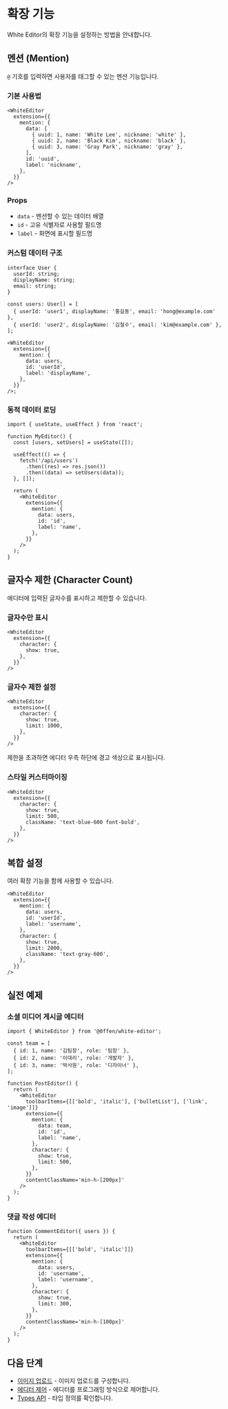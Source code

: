 # 확장 기능

White Editor의 확장 기능을 설정하는 방법을 안내합니다.

## 멘션 (Mention)

`@` 기호를 입력하면 사용자를 태그할 수 있는 멘션 기능입니다.

### 기본 사용법

```tsx
<WhiteEditor
  extension={{
    mention: {
      data: [
        { uuid: 1, name: 'White Lee', nickname: 'white' },
        { uuid: 2, name: 'Black Kim', nickname: 'black' },
        { uuid: 3, name: 'Gray Park', nickname: 'gray' },
      ],
      id: 'uuid',
      label: 'nickname',
    },
  }}
/>
```

### Props

- `data` - 멘션할 수 있는 데이터 배열
- `id` - 고유 식별자로 사용할 필드명
- `label` - 화면에 표시할 필드명

### 커스텀 데이터 구조

```tsx
interface User {
  userId: string;
  displayName: string;
  email: string;
}

const users: User[] = [
  { userId: 'user1', displayName: '홍길동', email: 'hong@example.com' },
  { userId: 'user2', displayName: '김철수', email: 'kim@example.com' },
];

<WhiteEditor
  extension={{
    mention: {
      data: users,
      id: 'userId',
      label: 'displayName',
    },
  }}
/>;
```

### 동적 데이터 로딩

```tsx
import { useState, useEffect } from 'react';

function MyEditor() {
  const [users, setUsers] = useState([]);

  useEffect(() => {
    fetch('/api/users')
      .then((res) => res.json())
      .then((data) => setUsers(data));
  }, []);

  return (
    <WhiteEditor
      extension={{
        mention: {
          data: users,
          id: 'id',
          label: 'name',
        },
      }}
    />
  );
}
```

## 글자수 제한 (Character Count)

에디터에 입력된 글자수를 표시하고 제한할 수 있습니다.

### 글자수만 표시

```tsx
<WhiteEditor
  extension={{
    character: {
      show: true,
    },
  }}
/>
```

### 글자수 제한 설정

```tsx
<WhiteEditor
  extension={{
    character: {
      show: true,
      limit: 1000,
    },
  }}
/>
```

제한을 초과하면 에디터 우측 하단에 경고 색상으로 표시됩니다.

### 스타일 커스터마이징

```tsx
<WhiteEditor
  extension={{
    character: {
      show: true,
      limit: 500,
      className: 'text-blue-600 font-bold',
    },
  }}
/>
```

## 복합 설정

여러 확장 기능을 함께 사용할 수 있습니다.

```tsx
<WhiteEditor
  extension={{
    mention: {
      data: users,
      id: 'userId',
      label: 'username',
    },
    character: {
      show: true,
      limit: 2000,
      className: 'text-gray-600',
    },
  }}
/>
```

## 실전 예제

### 소셜 미디어 게시글 에디터

```tsx
import { WhiteEditor } from '@0ffen/white-editor';

const team = [
  { id: 1, name: '김팀장', role: '팀장' },
  { id: 2, name: '이대리', role: '개발자' },
  { id: 3, name: '박사원', role: '디자이너' },
];

function PostEditor() {
  return (
    <WhiteEditor
      toolbarItems={[['bold', 'italic'], ['bulletList'], ['link', 'image']]}
      extension={{
        mention: {
          data: team,
          id: 'id',
          label: 'name',
        },
        character: {
          show: true,
          limit: 500,
        },
      }}
      contentClassName='min-h-[200px]'
    />
  );
}
```

### 댓글 작성 에디터

```tsx
function CommentEditor({ users }) {
  return (
    <WhiteEditor
      toolbarItems={[['bold', 'italic']]}
      extension={{
        mention: {
          data: users,
          id: 'username',
          label: 'username',
        },
        character: {
          show: true,
          limit: 300,
        },
      }}
      contentClassName='min-h-[100px]'
    />
  );
}
```

## 다음 단계

- [이미지 업로드](/guide/image-upload) - 이미지 업로드를 구성합니다.
- [에디터 제어](/guide/editor-control) - 에디터를 프로그래밍 방식으로 제어합니다.
- [Types API](/api/types) - 타입 정의를 확인합니다.
